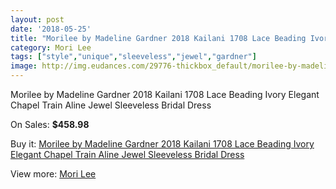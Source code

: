 ```yaml
---
layout: post
date: '2018-05-25'
title: "Morilee by Madeline Gardner 2018 Kailani 1708 Lace Beading Ivory Elegant Chapel Train Aline Jewel Sleeveless Bridal Dress"
category: Mori Lee
tags: ["style","unique","sleeveless","jewel","gardner"]
image: http://img.eudances.com/29776-thickbox_default/morilee-by-madeline-gardner-2018-kailani-1708-lace-beading-ivory-elegant-chapel-train-aline-jewel-sleeveless-bridal-dress.jpg
---
```

Morilee by Madeline Gardner 2018 Kailani 1708 Lace Beading Ivory Elegant Chapel Train Aline Jewel Sleeveless Bridal Dress

On Sales: **$458.98**
<a href="https://www.eudances.com/en/mori-lee/9606-morilee-by-madeline-gardner-2018-kailani-1708-lace-beading-ivory-elegant-chapel-train-aline-jewel-sleeveless-bridal-dress.html"><amp-img layout="responsive" width="600" height="600" src="//img.eudances.com/29776-thickbox_default/morilee-by-madeline-gardner-2018-kailani-1708-lace-beading-ivory-elegant-chapel-train-aline-jewel-sleeveless-bridal-dress.jpg" alt="Morilee by Madeline Gardner 2018 Kailani 1708 Lace Beading Ivory Elegant Chapel Train Aline Jewel Sleeveless Bridal Dress 0" /></a>
<a href="https://www.eudances.com/en/mori-lee/9606-morilee-by-madeline-gardner-2018-kailani-1708-lace-beading-ivory-elegant-chapel-train-aline-jewel-sleeveless-bridal-dress.html"><amp-img layout="responsive" width="600" height="600" src="//img.eudances.com/29783-thickbox_default/morilee-by-madeline-gardner-2018-kailani-1708-lace-beading-ivory-elegant-chapel-train-aline-jewel-sleeveless-bridal-dress.jpg" alt="Morilee by Madeline Gardner 2018 Kailani 1708 Lace Beading Ivory Elegant Chapel Train Aline Jewel Sleeveless Bridal Dress 1" /></a>
<a href="https://www.eudances.com/en/mori-lee/9606-morilee-by-madeline-gardner-2018-kailani-1708-lace-beading-ivory-elegant-chapel-train-aline-jewel-sleeveless-bridal-dress.html"><amp-img layout="responsive" width="600" height="600" src="//img.eudances.com/29782-thickbox_default/morilee-by-madeline-gardner-2018-kailani-1708-lace-beading-ivory-elegant-chapel-train-aline-jewel-sleeveless-bridal-dress.jpg" alt="Morilee by Madeline Gardner 2018 Kailani 1708 Lace Beading Ivory Elegant Chapel Train Aline Jewel Sleeveless Bridal Dress 2" /></a>
<a href="https://www.eudances.com/en/mori-lee/9606-morilee-by-madeline-gardner-2018-kailani-1708-lace-beading-ivory-elegant-chapel-train-aline-jewel-sleeveless-bridal-dress.html"><amp-img layout="responsive" width="600" height="600" src="//img.eudances.com/29781-thickbox_default/morilee-by-madeline-gardner-2018-kailani-1708-lace-beading-ivory-elegant-chapel-train-aline-jewel-sleeveless-bridal-dress.jpg" alt="Morilee by Madeline Gardner 2018 Kailani 1708 Lace Beading Ivory Elegant Chapel Train Aline Jewel Sleeveless Bridal Dress 3" /></a>
<a href="https://www.eudances.com/en/mori-lee/9606-morilee-by-madeline-gardner-2018-kailani-1708-lace-beading-ivory-elegant-chapel-train-aline-jewel-sleeveless-bridal-dress.html"><amp-img layout="responsive" width="600" height="600" src="//img.eudances.com/29780-thickbox_default/morilee-by-madeline-gardner-2018-kailani-1708-lace-beading-ivory-elegant-chapel-train-aline-jewel-sleeveless-bridal-dress.jpg" alt="Morilee by Madeline Gardner 2018 Kailani 1708 Lace Beading Ivory Elegant Chapel Train Aline Jewel Sleeveless Bridal Dress 4" /></a>
<a href="https://www.eudances.com/en/mori-lee/9606-morilee-by-madeline-gardner-2018-kailani-1708-lace-beading-ivory-elegant-chapel-train-aline-jewel-sleeveless-bridal-dress.html"><amp-img layout="responsive" width="600" height="600" src="//img.eudances.com/29779-thickbox_default/morilee-by-madeline-gardner-2018-kailani-1708-lace-beading-ivory-elegant-chapel-train-aline-jewel-sleeveless-bridal-dress.jpg" alt="Morilee by Madeline Gardner 2018 Kailani 1708 Lace Beading Ivory Elegant Chapel Train Aline Jewel Sleeveless Bridal Dress 5" /></a>
<a href="https://www.eudances.com/en/mori-lee/9606-morilee-by-madeline-gardner-2018-kailani-1708-lace-beading-ivory-elegant-chapel-train-aline-jewel-sleeveless-bridal-dress.html"><amp-img layout="responsive" width="600" height="600" src="//img.eudances.com/29778-thickbox_default/morilee-by-madeline-gardner-2018-kailani-1708-lace-beading-ivory-elegant-chapel-train-aline-jewel-sleeveless-bridal-dress.jpg" alt="Morilee by Madeline Gardner 2018 Kailani 1708 Lace Beading Ivory Elegant Chapel Train Aline Jewel Sleeveless Bridal Dress 6" /></a>
<a href="https://www.eudances.com/en/mori-lee/9606-morilee-by-madeline-gardner-2018-kailani-1708-lace-beading-ivory-elegant-chapel-train-aline-jewel-sleeveless-bridal-dress.html"><amp-img layout="responsive" width="600" height="600" src="//img.eudances.com/29777-thickbox_default/morilee-by-madeline-gardner-2018-kailani-1708-lace-beading-ivory-elegant-chapel-train-aline-jewel-sleeveless-bridal-dress.jpg" alt="Morilee by Madeline Gardner 2018 Kailani 1708 Lace Beading Ivory Elegant Chapel Train Aline Jewel Sleeveless Bridal Dress 7" /></a>

Buy it: [Morilee by Madeline Gardner 2018 Kailani 1708 Lace Beading Ivory Elegant Chapel Train Aline Jewel Sleeveless Bridal Dress](https://www.eudances.com/en/mori-lee/9606-morilee-by-madeline-gardner-2018-kailani-1708-lace-beading-ivory-elegant-chapel-train-aline-jewel-sleeveless-bridal-dress.html "Morilee by Madeline Gardner 2018 Kailani 1708 Lace Beading Ivory Elegant Chapel Train Aline Jewel Sleeveless Bridal Dress")

View more: [Mori Lee](https://www.eudances.com/en/9-mori-lee "Mori Lee")